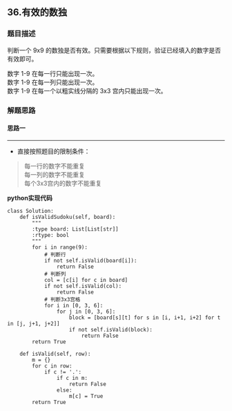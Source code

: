 ## 36.有效的数独
### 题目描述
判断一个 9x9 的数独是否有效。只需要根据以下规则，验证已经填入的数字是否有效即可。

数字 1-9 在每一行只能出现一次。  
数字 1-9 在每一列只能出现一次。  
数字 1-9 在每一个以粗实线分隔的 3x3 宫内只能出现一次。


### 解题思路
#### 思路一
****
- 直接按照题目的限制条件：
> 每一行的数字不能重复  
每一列的数字不能重复  
每个3x3宫内的数字不能重复

**python实现代码**
```
class Solution:
    def isValidSudoku(self, board):
        """
        :type board: List[List[str]]
        :rtype: bool
        """
        for i in range(9):
            # 判断行
            if not self.isValid(board[i]):
                return False
            # 判断列
            col = [c[i] for c in board]
            if not self.isValid(col):
                return False
            # 判断3x3宫格
            for i in [0, 3, 6]:
                for j in [0, 3, 6]:
                    block = [board[s][t] for s in [i, i+1, i+2] for t in [j, j+1, j+2]]
                    if not self.isValid(block):
                        return False
        return True
        
    def isValid(self, row):
        m = {}
        for c in row:
            if c != '.':
                if c in m:
                    return False
                else:
                    m[c] = True
        return True
```

